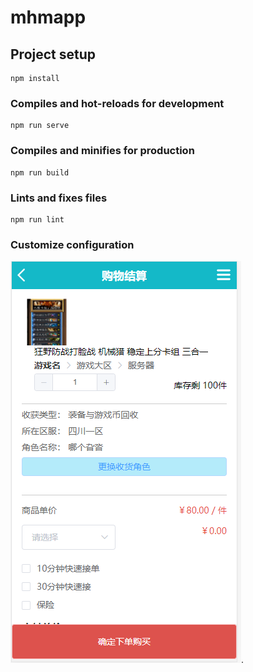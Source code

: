 # mhmapp

## Project setup
```
npm install
```

### Compiles and hot-reloads for development
```
npm run serve
```

### Compiles and minifies for production
```
npm run build
```

### Lints and fixes files
```
npm run lint
```

### Customize configuration
![image](https://github.com/gzh51910/mhm/blob/new/src/img/mhm_card.png).



